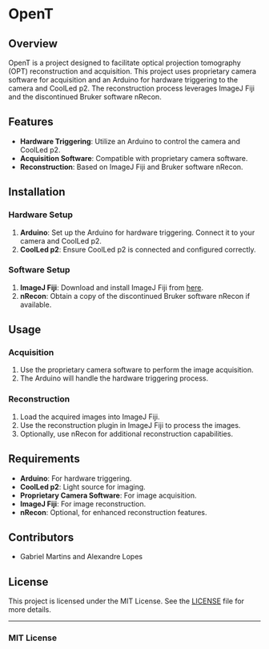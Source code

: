 # **OpenT**

## **Overview**
OpenT is a project designed to facilitate optical projection tomography (OPT) reconstruction and acquisition. This project uses proprietary camera software for acquisition and an Arduino for hardware triggering to the camera and CoolLed p2. The reconstruction process leverages ImageJ Fiji and the discontinued Bruker software nRecon.

## **Features**
- **Hardware Triggering**: Utilize an Arduino to control the camera and CoolLed p2.
- **Acquisition Software**: Compatible with proprietary camera software.
- **Reconstruction**: Based on ImageJ Fiji and Bruker software nRecon.

## **Installation**

### **Hardware Setup**
1. **Arduino**: Set up the Arduino for hardware triggering. Connect it to your camera and CoolLed p2.
2. **CoolLed p2**: Ensure CoolLed p2 is connected and configured correctly.

### **Software Setup**
1. **ImageJ Fiji**: Download and install ImageJ Fiji from [here](https://imagej.net/Fiji/Downloads).
2. **nRecon**: Obtain a copy of the discontinued Bruker software nRecon if available.

## **Usage**

### **Acquisition**
1. Use the proprietary camera software to perform the image acquisition.
2. The Arduino will handle the hardware triggering process.

### **Reconstruction**
1. Load the acquired images into ImageJ Fiji.
2. Use the reconstruction plugin in ImageJ Fiji to process the images.
3. Optionally, use nRecon for additional reconstruction capabilities.

## **Requirements**
- **Arduino**: For hardware triggering.
- **CoolLed p2**: Light source for imaging.
- **Proprietary Camera Software**: For image acquisition.
- **ImageJ Fiji**: For image reconstruction.
- **nRecon**: Optional, for enhanced reconstruction features.

## **Contributors**
- Gabriel Martins and Alexandre Lopes

## **License**
This project is licensed under the MIT License. See the [LICENSE](LICENSE) file for more details.

---

### **MIT License**

